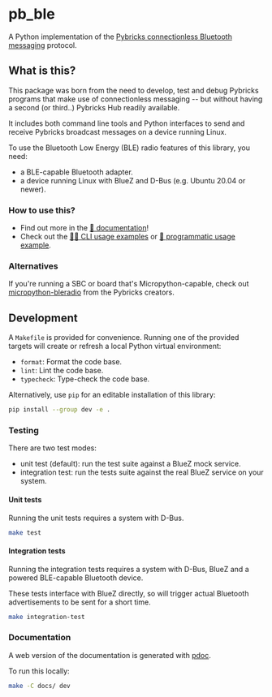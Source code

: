 # pb_ble

A Python implementation of the [Pybricks connectionless Bluetooth messaging](https://github.com/pybricks/technical-info/blob/master/pybricks-ble-broadcast-observe.md) protocol.

## What is this?

This package was born from the need to develop, test and debug Pybricks programs that make use of connectionless messaging -- but without having a second (or third..) Pybricks Hub readily available.

It includes both command line tools and Python interfaces to send and receive Pybricks broadcast messages on a device running Linux.

To use the Bluetooth Low Energy (BLE) radio features of this library, you need:

- a BLE-capable Bluetooth adapter.
- a device running Linux with BlueZ and D-Bus (e.g. Ubuntu 20.04 or newer).

### How to use this?

- Find out more in the [📝 documentation](https://portfolio.leonhardt.co.nz/pybricks-ble)!
- Check out the [🧑‍💻 CLI usage examples](https://portfolio.leonhardt.co.nz/pybricks-ble/pb_ble/cli.html) or [🔧 programmatic usage example](./tools/pybricks_virtual_ble.py).

### Alternatives

If you're running a SBC or board that's Micropython-capable, check out [micropython-bleradio](https://github.com/pybricks/micropython-bleradio) from the Pybricks creators.

## Development

A `Makefile` is provided for convenience. Running one of the provided targets will create or refresh a local Python virtual environment:

* `format`: Format the code base.
* `lint`: Lint the code base.
* `typecheck`: Type-check the code base.

Alternatively, use `pip` for an editable installation of this library:

```sh
pip install --group dev -e .
```

### Testing

There are two test modes:

* unit test (default): run the test suite against a BlueZ mock service.
* integration test: run the tests suite against the real BlueZ service on your system.

#### Unit tests

Running the unit tests requires a system with D-Bus.

```sh
make test
```

#### Integration tests

Running the integration tests requires a system with D-Bus, BlueZ and a powered BLE-capable Bluetooth device.

These tests interface with BlueZ directly, so will trigger actual Bluetooth advertisements to be sent for a short time.

```sh
make integration-test
```

### Documentation

A web version of the documentation is generated with [pdoc](https://pdoc.dev/).

To run this locally:

```sh
make -C docs/ dev
```